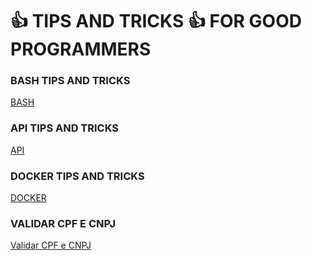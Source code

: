 # :+1: TIPS AND TRICKS :+1: FOR GOOD PROGRAMMERS

### BASH TIPS AND TRICKS
[BASH](BASH.md)

### API TIPS AND TRICKS
[API](API.md)

### DOCKER TIPS AND TRICKS
[DOCKER](DOCKER.md)

### VALIDAR CPF E CNPJ
[Validar CPF e CNPJ](Validar-CPF-CNPJ.md)
